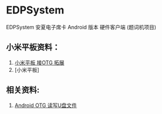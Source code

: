 # EDPSystem</br>
EDPSystem 安夏电子席卡 Android 版本 硬件客户端 (题词机项目) </br>

## 小米平板资料：</br>

1. [小米平板 接OTG 拓展](http://tieba.baidu.com/p/3664369635)</br>
2. [小米平板]


## 相关资料:</br>

1. [Android OTG 读写U盘文件](http://blog.csdn.net/csdn635406113/article/details/70146041)</br>